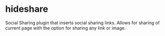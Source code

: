 hideshare
=========

Social Sharing plugin that inserts social sharing links. Allows for sharing of current page with the option for sharing any link or image.
